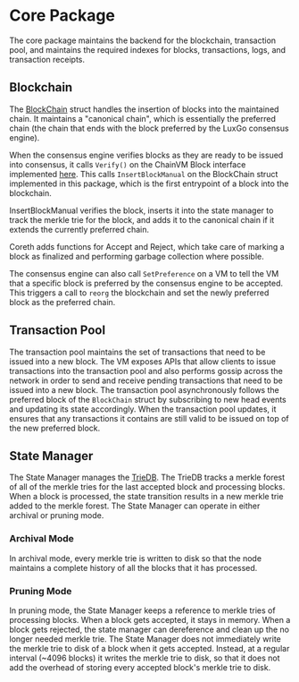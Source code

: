 # Core Package

The core package maintains the backend for the blockchain, transaction pool, and maintains the required indexes for blocks, transactions, logs, and transaction receipts.

## Blockchain

The [BlockChain](./blockchain.go) struct handles the insertion of blocks into the maintained chain. It maintains a "canonical chain", which is essentially the preferred chain (the chain that ends with the block preferred by the LuxGo consensus engine).

When the consensus engine verifies blocks as they are ready to be issued into consensus, it calls `Verify()` on the ChainVM Block interface implemented [here](../plugin/evm/block.go). This calls `InsertBlockManual` on the BlockChain struct implemented in this package, which is the first entrypoint of a block into the blockchain.

InsertBlockManual verifies the block, inserts it into the state manager to track the merkle trie for the block, and adds it to the canonical chain if it extends the currently preferred chain.

Coreth adds functions for Accept and Reject, which take care of marking a block as finalized and performing garbage collection where possible.

The consensus engine can also call `SetPreference` on a VM to tell the VM that a specific block is preferred by the consensus engine to be accepted. This triggers a call to `reorg` the blockchain and set the newly preferred block as the preferred chain.

## Transaction Pool

The transaction pool maintains the set of transactions that need to be issued into a new block. The VM exposes APIs that allow clients to issue transactions into the transaction pool and also performs gossip across the network in order to send and receive pending transactions that need to be issued into a new block. The transaction pool asynchronously follows the preferred block of the `BlockChain` struct by subscribing to new head events and updating its state accordingly. When the transaction pool updates, it ensures that any transactions it contains are still valid to be issued on top of the new preferred block.

## State Manager

The State Manager manages the [TrieDB](../trie/database.go). The TrieDB tracks a merkle forest of all of the merkle tries for the last accepted block and processing blocks. When a block is processed, the state transition results in a new merkle trie added to the merkle forest. The State Manager can operate in either archival or pruning mode.

### Archival Mode

In archival mode, every merkle trie is written to disk so that the node maintains a complete history of all the blocks that it has processed.

### Pruning Mode

In pruning mode, the State Manager keeps a reference to merkle tries of processing blocks. When a block gets accepted, it stays in memory. When a block gets rejected, the state manager can dereference and clean up the no longer needed merkle trie. The State Manager does not immediately write the merkle trie to disk of a block when it gets accepted. Instead, at a regular interval (~4096 blocks) it writes the merkle trie to disk, so that it does not add the overhead of storing every accepted block's merkle trie to disk.
